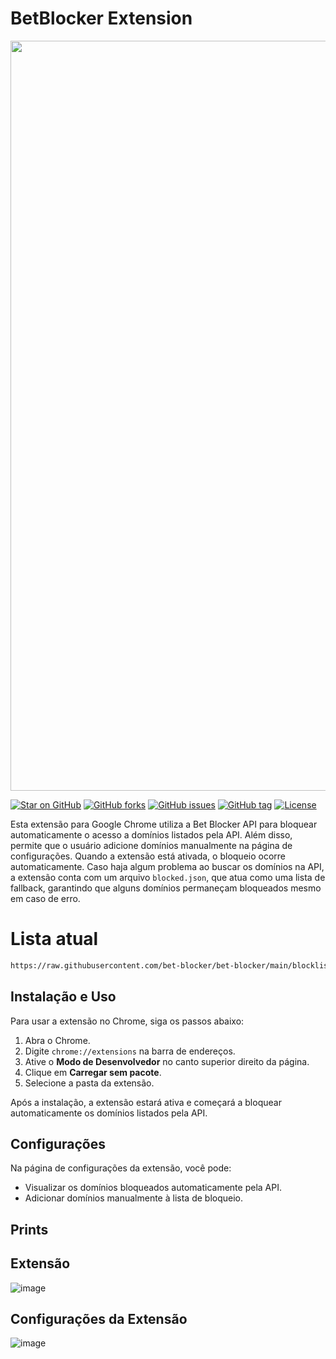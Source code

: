 # BetBlocker Extension

<p align="center">
  <img src="https://github.com/user-attachments/assets/381fc157-e750-4a9f-b89d-28c840beedad" alt="screen-home" width="1200">
</p>

[![Star on GitHub](https://img.shields.io/github/stars/bet-blocker/bet-blocker-extension.svg?style=social)](https://github.com/bet-blocker/bet-blocker-extension/stargazers)
<a href="https://github.com/bet-blocker/bet-blocker-extension/network" target="_blank"><img alt="GitHub forks" src="https://img.shields.io/github/forks/bet-blocker/bet-blocker-extension"></a>
<a href="https://github.com/bet-blocker/bet-blocker-extension/issues" target="_blank"><img alt="GitHub issues" src="https://img.shields.io/github/issues/bet-blocker/bet-blocker-extension"></a>
[![GitHub tag](https://img.shields.io/github/tag/bet-blocker/bet-blocker-extension)](https://github.com/bet-blocker/bet-blocker-extension/releases/?include_prereleases&sort=semver "View GitHub releases")
[![License](https://img.shields.io/badge/License-MIT-blue)](#license "Go to license section")

Esta extensão para Google Chrome utiliza a Bet Blocker API para bloquear automaticamente o acesso a domínios listados pela API. Além disso, permite que o usuário adicione domínios manualmente na página de configurações.
Quando a extensão está ativada, o bloqueio ocorre automaticamente. Caso haja algum problema ao buscar os domínios na API, a extensão conta com um arquivo `blocked.json`, que atua como uma lista de fallback, garantindo que alguns domínios permaneçam bloqueados mesmo em caso de erro.

# Lista atual
```txt
https://raw.githubusercontent.com/bet-blocker/bet-blocker/main/blocklist.txt
```

## Instalação e Uso

Para usar a extensão no Chrome, siga os passos abaixo:

1. Abra o Chrome.
2. Digite `chrome://extensions` na barra de endereços.
3. Ative o **Modo de Desenvolvedor** no canto superior direito da página.
4. Clique em **Carregar sem pacote**.
5. Selecione a pasta da extensão.

Após a instalação, a extensão estará ativa e começará a bloquear automaticamente os domínios listados pela API. 

## Configurações

Na página de configurações da extensão, você pode:

- Visualizar os domínios bloqueados automaticamente pela API.
- Adicionar domínios manualmente à lista de bloqueio.

## Prints

## Extensão
![image](https://github.com/user-attachments/assets/1f737756-6a84-484b-94ee-9e542949b23a)

## Configurações da Extensão
![image](https://github.com/user-attachments/assets/f000908f-ad8c-4ad2-807a-329a650f4da4)
